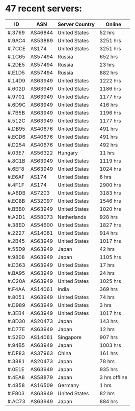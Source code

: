 # 47 recent servers:

| ID | ASN | Server Country | Online |
| ------ | ------ | ------ | ------ |
| #.3769 | AS46844 | United States | 52 hrs |
| #.9AC4 | AS53889 | United States | 3251 hrs |
| #.7CCE | AS174 | United States | 3251 hrs |
| #.1C65 | AS57494 | Russia | 652 hrs |
| #.2DE5 | AS57494 | Russia | 23 hrs |
| #.E1D5 | AS57494 | Russia | 882 hrs |
| #.14D9 | AS63949 | United States | 1222 hrs |
| #.602D | AS63949 | United States | 1186 hrs |
| #.9701 | AS63949 | United States | 1177 hrs |
| #.6D9C | AS63949 | United States | 416 hrs |
| #.7B5B | AS63949 | United States | 1196 hrs |
| #.512C | AS63949 | United States | 1177 hrs |
| #.DB95 | AS40676 | United States | 491 hrs |
| #.ECD6 | AS40676 | United States | 491 hrs |
| #.D254 | AS40676 | United States | 492 hrs |
| #.03E7 | AS56322 | Hungary | 11 hrs |
| #.8C1B | AS63949 | United States | 1119 hrs |
| #.6EF8 | AS63949 | United States | 1024 hrs |
| #.E6AF | AS174 | United States | 6 hrs |
| #.4F1F | AS174 | United States | 2900 hrs |
| #.A6DB | AS7203 | United States | 3183 hrs |
| #.EC8B | AS32097 | United States | 1546 hrs |
| #.BBB0 | AS63949 | United States | 1020 hrs |
| #.A2D1 | AS58073 | Netherlands | 928 hrs |
| #.38ED | AS54600 | United States | 1827 hrs |
| #.2227 | AS14061 | United States | 914 hrs |
| #.2B45 | AS63949 | United States | 1017 hrs |
| #.55D9 | AS63949 | Japan | 42 hrs |
| #.9808 | AS63949 | Japan | 1105 hrs |
| #.D363 | AS63949 | United States | 17 hrs |
| #.BA95 | AS63949 | United States | 24 hrs |
| #.C20A | AS63949 | United States | 1025 hrs |
| #.F4AA | AS14061 | India | 369 hrs |
| #.8051 | AS63949 | United States | 74 hrs |
| #.D989 | AS63949 | United States | 3 hrs |
| #.3EB4 | AS63949 | United States | 1017 hrs |
| #.8D30 | AS20473 | Japan | 143 hrs |
| #.D77E | AS63949 | Japan | 12 hrs |
| #.52ED | AS14061 | Singapore | 907 hrs |
| #.94B5 | AS63949 | Japan | 1003 hrs |
| #.DF83 | AS37963 | China | 161 hrs |
| #.3881 | AS20473 | Japan | 78 hrs |
| #.0E1E | AS63949 | Japan | 935 hrs |
| #.4EA8 | AS58879 | Japan | 3 hrs offline |
| #.4858 | AS16509 | Germany | 1 hrs |
| #.F803 | AS63949 | United States | 82 hrs |
| #.AC73 | AS63949 | Japan | 884 hrs |

